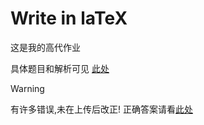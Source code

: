 # Write in laTeX
这是我的高代作业

具体题目和解析可见 [此处](https://github.com/czhang271828/Linear-algebra/tree/main)

> [!Warning]
  有许多错误,未在上传后改正! 正确答案请看[此处](https://github.com/czhang271828/Linear-algebra/tree/main)

